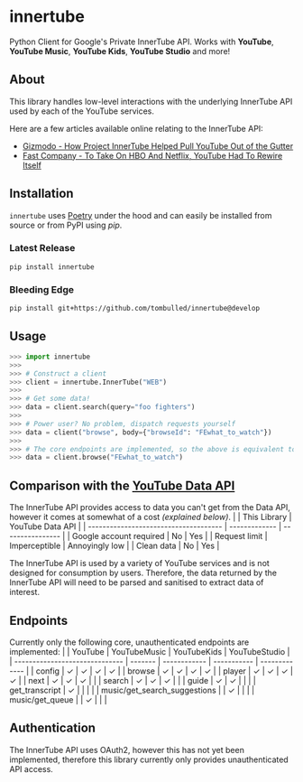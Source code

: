 # innertube
Python Client for Google's Private InnerTube API. Works with **YouTube**, **YouTube Music**, **YouTube Kids**, **YouTube Studio** and more!

## About
This library handles low-level interactions with the underlying InnerTube API used by each of the YouTube services.

Here are a few articles available online relating to the InnerTube API:
* [Gizmodo - How Project InnerTube Helped Pull YouTube Out of the Gutter](https://gizmodo.com/how-project-innertube-helped-pull-youtube-out-of-the-gu-1704946491)
* [Fast Company - To Take On HBO And Netflix, YouTube Had To Rewire Itself](https://www.fastcompany.com/3044995/to-take-on-hbo-and-netflix-youtube-had-to-rewire-itself)

## Installation
`innertube` uses [Poetry](https://github.com/python-poetry/poetry) under the hood and can easily be installed from source or from PyPI using *pip*.

### Latest Release
```console
pip install innertube
```

### Bleeding Edge
```console
pip install git+https://github.com/tombulled/innertube@develop
```

## Usage
```python
>>> import innertube
>>>
>>> # Construct a client
>>> client = innertube.InnerTube("WEB")
>>>
>>> # Get some data!
>>> data = client.search(query="foo fighters")
>>>
>>> # Power user? No problem, dispatch requests yourself
>>> data = client("browse", body={"browseId": "FEwhat_to_watch"})
>>>
>>> # The core endpoints are implemented, so the above is equivalent to:
>>> data = client.browse("FEwhat_to_watch")
```

## Comparison with the [YouTube Data API](https://developers.google.com/youtube/v3/)
The InnerTube API provides access to data you can't get from the Data API, however it comes at somewhat of a cost *(explained below)*.
|                                       | This Library  | YouTube Data API |
| ------------------------------------- | ------------- | ---------------- |
| Google account required               | No            | Yes              |
| Request limit                         | Imperceptible | Annoyingly low   |
| Clean data                            | No            | Yes              |

The InnerTube API is used by a variety of YouTube services and is not designed for consumption by users. Therefore, the data returned by the InnerTube API will need to be parsed and sanitised to extract data of interest.

## Endpoints
Currently only the following core, unauthenticated endpoints are implemented:
|                                | YouTube | YouTubeMusic | YouTubeKids | YouTubeStudio |
| ------------------------------ | ------- | ------------ | ----------- | ------------- |
| config                         | &check; | &check;      | &check;     | &check;       |
| browse                         | &check; | &check;      | &check;     | &check;       |
| player                         | &check; | &check;      | &check;     | &check;       |
| next                           | &check; | &check;      | &check;     |               |
| search                         | &check; | &check;      | &check;     |               |
| guide                          | &check; | &check;      |             |               |
| get_transcript                 | &check; |              |             |               |
| music/get_search_suggestions   |         | &check;      |             |               |
| music/get_queue                |         | &check;      |             |               |

## Authentication
The InnerTube API uses OAuth2, however this has not yet been implemented, therefore this library currently only provides unauthenticated API access.
